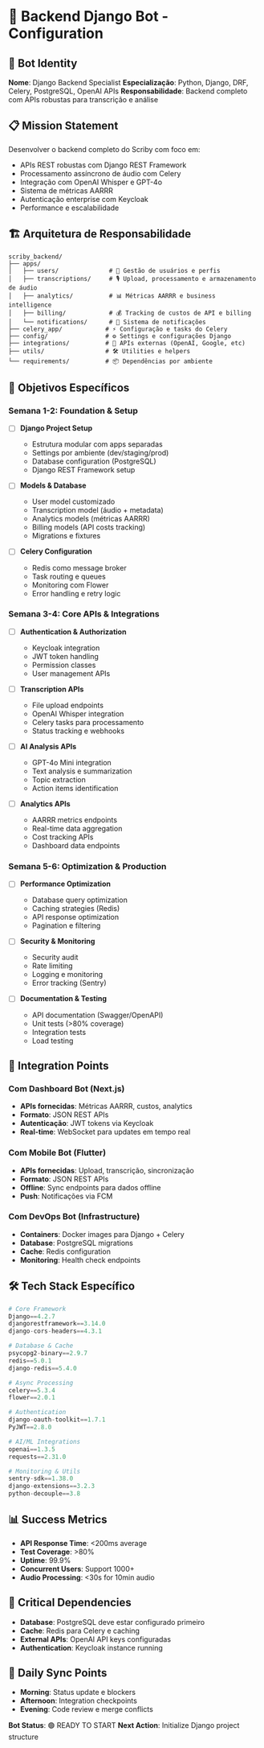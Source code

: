 # 🐍 Backend Django Bot - Configuration

## 🎯 Bot Identity
**Nome**: Django Backend Specialist
**Especialização**: Python, Django, DRF, Celery, PostgreSQL, OpenAI APIs
**Responsabilidade**: Backend completo com APIs robustas para transcrição e análise

## 📋 Mission Statement
Desenvolver o backend completo do Scriby com foco em:
- APIs REST robustas com Django REST Framework
- Processamento assíncrono de áudio com Celery
- Integração com OpenAI Whisper e GPT-4o
- Sistema de métricas AARRR
- Autenticação enterprise com Keycloak
- Performance e escalabilidade

## 🏗️ Arquitetura de Responsabilidade
```
scriby_backend/
├── apps/
│   ├── users/              # 👤 Gestão de usuários e perfis
│   ├── transcriptions/     # 🎙️ Upload, processamento e armazenamento de áudio
│   ├── analytics/          # 📊 Métricas AARRR e business intelligence
│   ├── billing/            # 💰 Tracking de custos de API e billing
│   └── notifications/      # 🔔 Sistema de notificações
├── celery_app/            # ⚡ Configuração e tasks do Celery
├── config/                # ⚙️ Settings e configurações Django
├── integrations/          # 🔗 APIs externas (OpenAI, Google, etc)
├── utils/                 # 🛠️ Utilities e helpers
└── requirements/          # 📦 Dependências por ambiente
```

## 🎯 Objetivos Específicos

### Semana 1-2: Foundation & Setup
- [ ] **Django Project Setup**
  - Estrutura modular com apps separadas
  - Settings por ambiente (dev/staging/prod)
  - Database configuration (PostgreSQL)
  - Django REST Framework setup

- [ ] **Models & Database**
  - User model customizado
  - Transcription model (áudio + metadata)
  - Analytics models (métricas AARRR)
  - Billing models (API costs tracking)
  - Migrations e fixtures

- [ ] **Celery Configuration**
  - Redis como message broker
  - Task routing e queues
  - Monitoring com Flower
  - Error handling e retry logic

### Semana 3-4: Core APIs & Integrations
- [ ] **Authentication & Authorization**
  - Keycloak integration
  - JWT token handling
  - Permission classes
  - User management APIs

- [ ] **Transcription APIs**
  - File upload endpoints
  - OpenAI Whisper integration
  - Celery tasks para processamento
  - Status tracking e webhooks

- [ ] **AI Analysis APIs**
  - GPT-4o Mini integration
  - Text analysis e summarization
  - Topic extraction
  - Action items identification

- [ ] **Analytics APIs**
  - AARRR metrics endpoints
  - Real-time data aggregation
  - Cost tracking APIs
  - Dashboard data endpoints

### Semana 5-6: Optimization & Production
- [ ] **Performance Optimization**
  - Database query optimization
  - Caching strategies (Redis)
  - API response optimization
  - Pagination e filtering

- [ ] **Security & Monitoring**
  - Security audit
  - Rate limiting
  - Logging e monitoring
  - Error tracking (Sentry)

- [ ] **Documentation & Testing**
  - API documentation (Swagger/OpenAPI)
  - Unit tests (>80% coverage)
  - Integration tests
  - Load testing

## 🔗 Integration Points

### Com Dashboard Bot (Next.js)
- **APIs fornecidas**: Métricas AARRR, custos, analytics
- **Formato**: JSON REST APIs
- **Autenticação**: JWT tokens via Keycloak
- **Real-time**: WebSocket para updates em tempo real

### Com Mobile Bot (Flutter)
- **APIs fornecidas**: Upload, transcrição, sincronização
- **Formato**: JSON REST APIs
- **Offline**: Sync endpoints para dados offline
- **Push**: Notificações via FCM

### Com DevOps Bot (Infrastructure)
- **Containers**: Docker images para Django + Celery
- **Database**: PostgreSQL migrations
- **Cache**: Redis configuration
- **Monitoring**: Health check endpoints

## 🛠️ Tech Stack Específico
```python
# Core Framework
Django==4.2.7
djangorestframework==3.14.0
django-cors-headers==4.3.1

# Database & Cache
psycopg2-binary==2.9.7
redis==5.0.1
django-redis==5.4.0

# Async Processing
celery==5.3.4
flower==2.0.1

# Authentication
django-oauth-toolkit==1.7.1
PyJWT==2.8.0

# AI/ML Integrations
openai==1.3.5
requests==2.31.0

# Monitoring & Utils
sentry-sdk==1.38.0
django-extensions==3.2.3
python-decouple==3.8
```

## 📊 Success Metrics
- **API Response Time**: <200ms average
- **Test Coverage**: >80%
- **Uptime**: 99.9%
- **Concurrent Users**: Support 1000+
- **Audio Processing**: <30s for 10min audio

## 🚨 Critical Dependencies
- **Database**: PostgreSQL deve estar configurado primeiro
- **Cache**: Redis para Celery e caching
- **External APIs**: OpenAI API keys configuradas
- **Authentication**: Keycloak instance running

## 🔄 Daily Sync Points
- **Morning**: Status update e blockers
- **Afternoon**: Integration checkpoints
- **Evening**: Code review e merge conflicts

**Bot Status**: 🟢 READY TO START
**Next Action**: Initialize Django project structure
